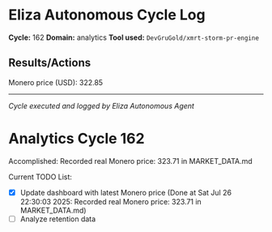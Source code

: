 # Eliza Autonomous Cycle Log

**Cycle:** 162
**Domain:** analytics
**Tool used:** `DevGruGold/xmrt-storm-pr-engine`

## Results/Actions
Monero price (USD): 322.85

---
*Cycle executed and logged by Eliza Autonomous Agent*

# Analytics Cycle 162

Accomplished: Recorded real Monero price: 323.71 in MARKET_DATA.md

Current TODO List:

- [x] Update dashboard with latest Monero price  (Done at Sat Jul 26 22:30:03 2025: Recorded real Monero price: 323.71 in MARKET_DATA.md)
- [ ] Analyze retention data